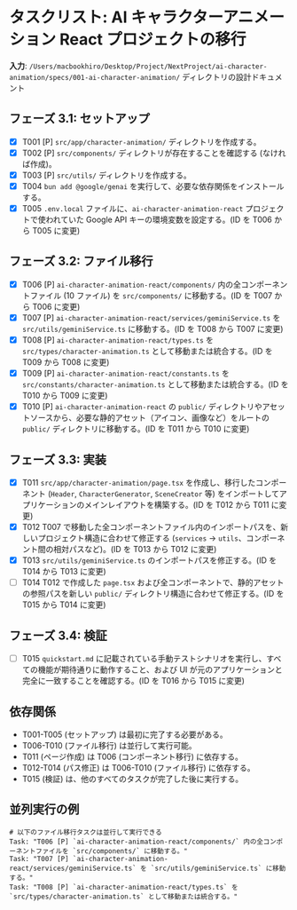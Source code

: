# タスクリスト: AI キャラクターアニメーション React プロジェクトの移行

**入力**: `/Users/macbookhiro/Desktop/Project/NextProject/ai-character-animation/specs/001-ai-character-animation/` ディレクトリの設計ドキュメント

## フェーズ 3.1: セットアップ

- [x] T001 [P] `src/app/character-animation/` ディレクトリを作成する。
- [x] T002 [P] `src/components/` ディレクトリが存在することを確認する (なければ作成)。
- [x] T003 [P] `src/utils/` ディレクトリを作成する。
- [x] T004 `bun add @google/genai` を実行して、必要な依存関係をインストールする。
- [x] T005 `.env.local` ファイルに、`ai-character-animation-react` プロジェクトで使われていた Google API キーの環境変数を設定する。(ID を T006 から T005 に変更)

## フェーズ 3.2: ファイル移行

- [x] T006 [P] `ai-character-animation-react/components/` 内の全コンポーネントファイル (10 ファイル) を `src/components/` に移動する。(ID を T007 から T006 に変更)
- [x] T007 [P] `ai-character-animation-react/services/geminiService.ts` を `src/utils/geminiService.ts` に移動する。(ID を T008 から T007 に変更)
- [x] T008 [P] `ai-character-animation-react/types.ts` を `src/types/character-animation.ts` として移動または統合する。(ID を T009 から T008 に変更)
- [x] T009 [P] `ai-character-animation-react/constants.ts` を `src/constants/character-animation.ts` として移動または統合する。(ID を T010 から T009 に変更)
- [x] T010 [P] `ai-character-animation-react` の `public/` ディレクトリやアセットソースから、必要な静的アセット（アイコン、画像など）をルートの `public/` ディレクトリに移動する。(ID を T011 から T010 に変更)

## フェーズ 3.3: 実装

- [x] T011 `src/app/character-animation/page.tsx` を作成し、移行したコンポーネント (`Header`, `CharacterGenerator`, `SceneCreator` 等) をインポートしてアプリケーションのメインレイアウトを構築する。(ID を T012 から T011 に変更)
- [x] T012 T007 で移動した全コンポーネントファイル内のインポートパスを、新しいプロジェクト構造に合わせて修正する (`services` -> `utils`、コンポーネント間の相対パスなど)。(ID を T013 から T012 に変更)
- [x] T013 `src/utils/geminiService.ts` のインポートパスを修正する。(ID を T014 から T013 に変更)
- [ ] T014 T012 で作成した `page.tsx` および全コンポーネントで、静的アセットの参照パスを新しい `public/` ディレクトリ構造に合わせて修正する。(ID を T015 から T014 に変更)

## フェーズ 3.4: 検証

- [ ] T015 `quickstart.md` に記載されている手動テストシナリオを実行し、すべての機能が期待通りに動作すること、および UI が元のアプリケーションと完全に一致することを確認する。(ID を T016 から T015 に変更)

## 依存関係

- T001-T005 (セットアップ) は最初に完了する必要がある。
- T006-T010 (ファイル移行) は並行して実行可能。
- T011 (ページ作成) は T006 (コンポーネント移行) に依存する。
- T012-T014 (パス修正) は T006-T010 (ファイル移行) に依存する。
- T015 (検証) は、他のすべてのタスクが完了した後に実行する。

## 並列実行の例

```
# 以下のファイル移行タスクは並行して実行できる
Task: "T006 [P] `ai-character-animation-react/components/` 内の全コンポーネントファイルを `src/components/` に移動する。"
Task: "T007 [P] `ai-character-animation-react/services/geminiService.ts` を `src/utils/geminiService.ts` に移動する。"
Task: "T008 [P] `ai-character-animation-react/types.ts` を `src/types/character-animation.ts` として移動または統合する。"
```
